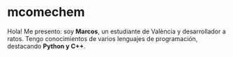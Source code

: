# mcomechem
Hola! Me presento: soy **Marcos**, un estudiante de València y desarrollador a ratos.
Tengo conocimientos de varios lenguajes de programación, destacando **Python y C++**.


